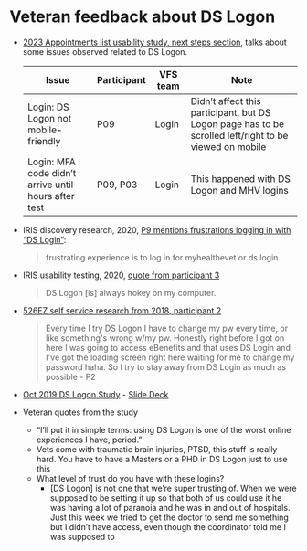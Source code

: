 # Veteran feedback about DS Logon


- [2023 Appointments list usability study, next steps section](https://github.com/department-of-veterans-affairs/va.gov-team/blob/master/products/health-care/appointments/va-online-scheduling/research/2023-02-appt-list-usability-screenreader/research-findings.md#next-steps), talks about some issues observed related to DS Logon.

  | Issue                                                | Participant | VFS team | Note                                                         |
  |------------------------------------------------------|-------------|----------|--------------------------------------------------------------|
  | Login: DS Logon not mobile-friendly                  | P09         | Login    | Didn’t affect this participant, but DS Logon page has to be scrolled left/right to be viewed on mobile |
  | Login: MFA code didn’t arrive until hours after test | P09, P03    | Login    | This happened with DS Logon and MHV logins                   |

- IRIS discovery research, 2020, [P9 mentions frustrations logging in with “DS Login”](https://github.com/department-of-veterans-affairs/va.gov-team/blob/master/products/iris/research/discovery-interviews/Interview%209.md):
  >frustrating experience is to log in for myhealthevet or ds login

- IRIS usability testing, 2020, [quote from  participant 3](https://github.com/department-of-veterans-affairs/va.gov-team/blob/master/products/iris/research/usability-testing/transcripts/Participant%203.md)
  >DS Logon [is] always hokey on my computer.

- [526EZ self service research from 2018, participant 2](https://github.com/department-of-veterans-affairs/va.gov-team/blob/1cbd02337d56122518afe568e12674076673fe96/products/disability/526ez/research/archive/jan-2018/notes/20180118-mark-p2.md)
  >Every time I try DS Logon I have to change my pw every time, or like something's wrong w/my pw. Honestly right before I got on here I was going to access eBenefits and that uses DS Login and I've got the loading screen right here waiting for me to change my password haha. So I try to stay away from DS Login as much as possible - P2


- [Oct 2019 DS Logon Study](https://github.com/department-of-veterans-affairs/va.gov-team/tree/master/products/identity/Products/login/ds-logon/research) - [Slide Deck](https://github.com/department-of-veterans-affairs/va.gov-team/blob/master/products/identity/Products/login/ds-logon/research/DS%20Logon%20Brief%20(1).pdf)
- Veteran quotes from the study
     - “I’ll put it in simple terms: using DS Logon is one of the worst online experiences I have, period.”
     - Vets come with traumatic brain injuries, PTSD, this stuff is really hard. You have to have a Masters or a PHD in DS Logon just to use this
     - What level of trust do you have with these logins?
          - [DS Logon] is not one that we’re super trusting of. When we were supposed to be setting it up so that both of us could use it he was having a lot of paranoia and he was in and out of hospitals. Just this week we tried to get the doctor to send me something but I didn’t have access, even though the coordinator told me I was supposed to
